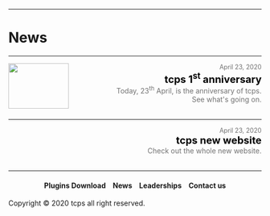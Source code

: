 <style>
h1 {text-align: center;}
h2 {text-align: left;}
h4 {text-align: center;}
h3 {text-align: left;}
p {text-align: center;}
a:link { text-decoration: none;}
a:active { text-decoration: none}
a:hover { text-decoration: none;}
a:visited { text-decoration: none;}
</style>
<style type="text/css">
  #left{
        text-align:left;
  }
  #right{
        text-align:right;
  }
  #title{
        font-size:20px;
        text-align:right;
        font-weight:bold;
  }
  #des{
        font-size:12.5px;
        text-align:right;
  }
</style>
<hr>
<h1><div id="left">News</div></h1>
<hr>
<div>
<a href="/news/01"><img src="https://ttcps.github.io/images/tcps_1st_anniversary_.png" width="120" height="90" align ="left"></a>
<div id="des"><a href="/news/01" style="color:#727272;">April 23, 2020</a></div>
<div id="title"><a href="/news/01" style="color:black;">tcps 1<sup>st</sup> anniversary</a></div>
<div id="right"><a href="/news/01" style="color:#727272;">Today, 23<sup>th</sup> April, is the anniversary of tcps.<br>See what's going on.</a></div>
<div id="center">&ensp;</div>
</div>
<hr>
<div>
<div id="des"><a href="/news/02" style="color:#727272;">April 23, 2020</a></div>
<div id="title"><a href="/news/02" style="color:black;">tcps new website</a></div>
<div id="right"><a href="/news/02" style="color:#727272;">Check out the whole new website.</a></div>
<div id="center">&ensp;</div>
</div>
<hr>
<h4><a href="/plugins/download">Plugins Download</a>&emsp;<a href="/news">News</a>&emsp;<a href="/leaderships">Leaderships</a>&emsp;<a href="/contact">Contact us</a></h4>
Copyright © 2020 tcps all right reserved.
